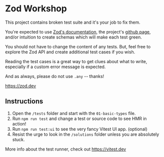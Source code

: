 # Zod Workshop

This project contains broken test suite and it's your job to fix them.

You're expected to use [Zod's documentation](https://zod.dev), the project's
[github page](https://github.com/colinhacks/zod), and/or intuition to create
schemas which will make each test green.

You should not have to change the content of any tests. But, feel free to
explore the Zod API and create additional test cases if you wish.

Reading the test cases is a great way to get clues about what to write,
especially if a custom error message is expected.

And as always, please do not use `.any` -- thanks!

https://zod.dev

## Instructions

1. Open the `/tests` folder and start with the `01-basic-types` file.
2. Run `npm run test` and change a test or source code to see HMR in action!
3. Run `npm run test:ui` to see the very fancy Vitest UI app. (optional)
4. Resist the urge to look in the `/solutions` folder unless you are absolutely
   stuck.

More info about the test runner, check out https://vitest.dev
